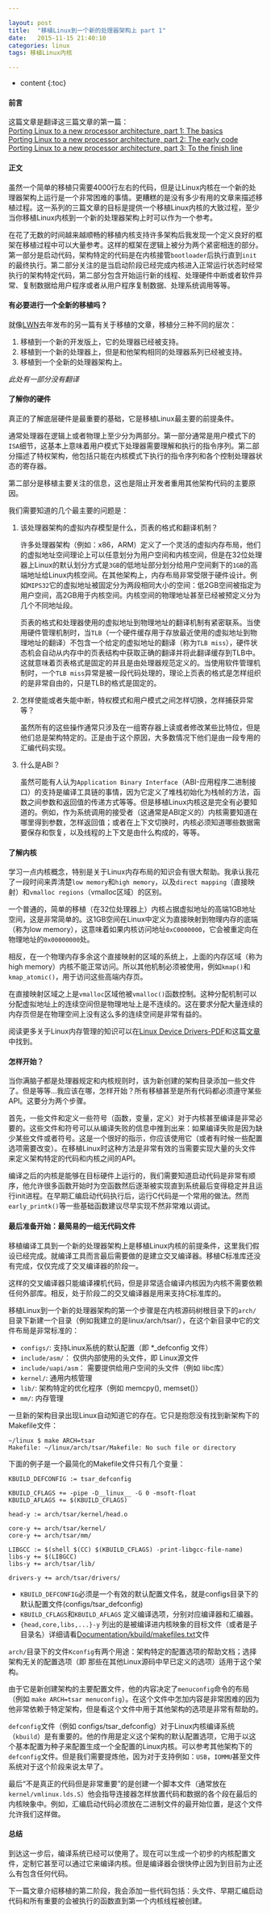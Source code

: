```yaml
---

layout: post
title:  "移植Linux到一个新的处理器架构上 part 1"
date:   2015-11-15 21:40:10
categories: linux
tags: 移植Linux内核

---
```


* content
{:toc}


#### 前言

这篇文章是翻译这三篇文章的第一篇：   
[Porting Linux to a new processor architecture, part 1: The basics](https://lwn.net/Articles/654783/)   
[Porting Linux to a new processor architecture, part 2: The early code](https://lwn.net/Articles/656286/)   
[Porting Linux to a new processor architecture, part 3: To the finish line](https://lwn.net/Articles/657939/)

#### 正文

虽然一个简单的移植只需要4000行左右的代码，但是让Linux内核在一个新的处理器架构上运行是一个非常困难的事情。更糟糕的是没有多少有用的文章来描述移植过程。这一系列的三篇文章的目标是提供一个移植Linux内核的大致过程，至少当你移植Linux内核到一个新的处理器架构上时可以作为一个参考。

在花了无数的时间越来越顺畅的移植内核支持许多架构后我发现一个定义良好的框架在移植过程中可以大量参考。这样的框架在逻辑上被分为两个紧密相连的部分。第一部分是启动代码，架构特定的代码是在内核接管`bootloader`后执行直到`init`的最终执行。第二部分关注的是当启动阶段已经完成内核进入正常运行状态时经常执行的架构特定代码，第二部分包含开始运行新的线程、处理硬件中断或者软件异常、复制数据给用户程序或者从用户程序复制数据、处理系统调用等等。

#### 有必要进行一个全新的移植吗？

就像[LWN](https://lwn.net/Articles/597351/)去年发布的另一篇有关于移植的文章，移植分三种不同的层次：

1. 移植到一个新的开发版上，它的处理器已经被支持。
2. 移植到一个新的处理器上，但是和他架构相同的处理器系列已经被支持。
3. 移植到一个全新的处理器架构上。   

_此处有一部分没有翻译_

#### 了解你的硬件

真正的了解底层硬件是最重要的基础，它是移植Linux最主要的前提条件。

通常处理器在逻辑上或者物理上至少分为两部分。第一部分通常是用户模式下的`ISA`细节，这基本上意味着用户模式下处理器需要理解和执行的指令序列。第二部分描述了特权架构，他包括只能在内核模式下执行的指令序列和各个控制处理器状态的寄存器。

第二部分是移植主要关注的信息，这也是阻止开发者重用其他架构代码的主要原因。

我们需要知道的几个最主要的问题是：

1. 该处理器架构的虚拟内存模型是什么，页表的格式和翻译机制？
	
    许多处理器架构（例如：x86，ARM）定义了一个灵活的虚拟内存布局，他们的虚拟地址空间理论上可以任意划分为用户空间和内核空间，但是在32位处理器上Linux的默认划分方式是`3GB`的低地址部分划分给用户空间剩下的`1GB`的高端地址给Linux内核空间。在其他架构上，内存布局非常受限于硬件设计。例如`MIPS32`它的虚拟地址被固定分为两段相同大小的空间：低2GB空间被指定为用户空间，高2GB用于内核空间。内核空间的物理地址甚至已经被预定义分为几个不同地址段。

    页表的格式和处理器使用的虚拟地址到物理地址的翻译机制有紧密联系。当使用硬件管理机制时，当`TLB`（一个硬件缓存用于存放最近使用的虚拟地址到物理地址的翻译）不包含一个给定的虚拟地址的翻译（称为`TLB miss`），硬件状态机会自动从内存中的页表结构中获取正确的翻译并将此翻译缓存到TLB中。这就意味着页表格式是固定的并且是由处理器规范定义的。当使用软件管理机制时，一个`TLB miss`异常是被一段代码处理的，理论上页表的格式是怎样组织的是非常自由的，只是TLB的格式是固定的。

2. 怎样使能或者失能中断，特权模式和用户模式之间怎样切换，怎样捕获异常等？

    虽然所有的这些操作通常只涉及在一组寄存器上读或者修改某些比特位，但是他们总是架构特定的。正是由于这个原因，大多数情况下他们是由一段专用的汇编代码实现。

3. 什么是ABI？

    虽然可能有人认为`Application Binary Interface`（ABI-应用程序二进制接口）的支持是编译工具链的事情，因为它定义了堆栈初始化为栈帧的方法，函数之间参数和返回值的传递方式等等。但是移植Linux内核这是完全有必要知道的。例如，作为系统调用的接受者（这通常是ABI定义的）内核需要知道在哪里得到参数，怎样返回值；或者在上下文切换时，内核必须知道哪些数据需要保存和恢复，以及线程的上下文是由什么构成的，等等。

#### 了解内核

学习一点内核概念，特别是关于Linux内存布局的知识会有很大帮助。我承认我花了一段时间来弄清楚`low memory`和`high memory`，以及`direct mapping`（直接映射）和`vmalloc regions`（vmalloc区域）的区别。

一个普通的，简单的移植（在32位处理器上）内核占据虚拟地址的高端1GB地址空间，这是非常简单的。这1GB空间在Linux中定义为直接映射到物理内存的底端（称为low memory），这意味着如果内核访问地址`0xC0000000`，它会被重定向在物理地址的`0x00000000`处。

相反，在一个物理内存多余这个直接映射的区域的系统上，上面的内存区域（称为 high memory）内核不能正常访问。所以其他机制必须被使用，例如`kmap()`和`kmap_atomic()`，用于访问这些高端内存页。

在直接映射区域之上是`vmalloc`区域他被`vmalloc()`函数控制。这种分配机制可以分配虚拟地址上的连续空间但是物理地址上是不连续的。这在要求分配大量连续的内存页但是在物理空间上没有这么多的连续空间是非常有益的。

阅读更多关于Linux内存管理的知识可以在[Linux Device Drivers-PDF](https://static.lwn.net/images/pdf/LDD3/ch15.pdf)和这篇[文章](https://lwn.net/Articles/356378/)中找到。


#### 怎样开始？

当你满脑子都是处理器规定和内核规则时，该为新创建的架构目录添加一些文件了。但是等等...我应该在哪，怎样开始？所有移植甚至是所有代码都必须遵守某些API。这要分为两个步骤。

首先，一些文件和定义一些符号（函数，变量，定义）对于内核甚至编译是非常必要的。这些文件和符号可以从编译失败的信息中推到出来：如果编译失败是因为缺少某些文件或者符号。这是一个很好的指示，你应该使用它（或者有时候一些配置选项需要改变）。在移植Linux时这种方法是非常有效的当需要实现大量的头文件来定义架构特定的代码和内核之间的API。

编译之后的内核是能够在目标硬件上运行的，我们需要知道启动代码是非常有顺序，他允许很多函数开始时为空函数然后逐渐被实现直到系统最后变得稳定并且运行init进程。在早期汇编启动代码执行后，运行C代码是一个常用的做法。然而`early_printk()`等一些基础函数建议尽早实现不然非常难以调试。

#### 最后准备开始：最简易的一组无代码文件

移植编译工具到一个新的处理器架构上是移植Linux内核的前提条件，这里我们假设已经完成。就编译工具而言最后需要做的是建立交叉编译器。移植C标准库还没有完成，仅仅完成了交叉编译器的阶段一。

这样的交叉编译器只能编译裸机代码，但是非常适合编译内核因为内核不需要依赖任何外部库。相反，处于阶段二的交叉编译器是用来支持C标准库的。

移植Linux到一个新的处理器架构的第一个步骤是在内核源码树根目录下的`arch/`目录下新建一个目录（例如我建立的是linux/arch/tsar/），在这个新目录中它的文件布局是非常标准的：

* `configs/`: 支持Linux系统的默认配置（即 *_defconfig 文件）
* `include/asm/`： 仅供内部使用的头文件，即 Linux源文件
* `include/uapi/asm`： 需要提供给用户空间的头文件（例如 libc库）
* `kernel/`: 通用内核管理
* `lib/`: 架构特定的优化程序（例如 memcpy(), memset()）
* `mm/`: 内存管理

一旦新的架构目录出现Linux自动知道它的存在。它只是抱怨没有找到新架构下的Makefile文件：

	~/linux $ make ARCH=tsar
    Makefile: ~/linux/arch/tsar/Makefile: No such file or directory

下面的例子是一个最简化的Makefile文件只有几个变量：

	KBUILD_DEFCONFIG := tsar_defconfig

    KBUILD_CFLAGS += -pipe -D__linux__ -G 0 -msoft-float
    KBUILD_AFLAGS += $(KBUILD_CFLAGS)

    head-y := arch/tsar/kernel/head.o

    core-y += arch/tsar/kernel/
    core-y += arch/tsar/mm/

    LIBGCC := $(shell $(CC) $(KBUILD_CFLAGS) -print-libgcc-file-name)
    libs-y += $(LIBGCC)
    libs-y += arch/tsar/lib/

    drivers-y += arch/tsar/drivers/

* `KBUILD_DEFCONFIG`必须是一个有效的默认配置文件名，就是configs目录下的默认配置文件(configs/tsar_defconfig)
* `KBUILD_CFLAGS`和`KBUILD_AFLAGS` 定义编译选项，分别对应编译器和汇编器。
* `{head,core,libs,...}-y` 列出的是被编译进内核映象的目标文件（或者是子目录名）详细请看[Documentation/kbuild/makefiles.txt](https://www.kernel.org/doc/Documentation/kbuild/makefiles.txt)文件

`arch/`目录下的文件`Kconfig`有两个用途：架构特定的配置选项的帮助文档；选择架构无关的配置选项（即 那些在其他Linux源码中早已定义的选项）适用于这个架构。

由于它是新创建架构的主要配置文件，他的内容决定了`menuconfig`命令的布局（例如 `make ARCH=tsar menuconfig`）。在这个文件中怎加内容是非常困难的因为他非常依赖于特定架构，但是看这个文件中用于其他架构的选项是非常有帮助的。

`defconfig`文件（例如 configs/tsar_defconfig）对于Linux内核编译系统（`kbuild`）是有重要的。他的作用是定义这个架构的默认配置选项，它用于以这个基本配置为种子来配置生成一个全配置的Linux内核。可以参考其他架构下的`defconfig`文件。但是我们需要提炼他，因为对于支持例如：`USB`，`IOMMU`甚至文件系统对于这个阶段来说太早了。

最后“不是真正的代码但是非常重要”的是创建一个脚本文件（通常放在`kernel/vmlinux.lds.S`）他会指导连接器怎样放置代码和数据的各个段在最后的内核映象中。例如，汇编启动代码必须放在二进制文件的最开始位置，是这个文件允许我们这样做。

#### 总结

到达这一步后，编译系统已经可以使用了。现在可以生成一个初步的内核配置文件，定制它甚至可以通过它来编译内核。但是编译器会很快停止因为到目前为止还么有包含任何代码。

下一篇文章介绍移植的第二阶段，我会添加一些代码包括：头文件、早期汇编启动代码和所有重要的会被执行的函数直到第一个内核线程被创建。

